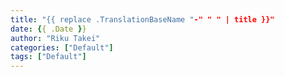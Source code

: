 ```yaml
---
title: "{{ replace .TranslationBaseName "-" " " | title }}"
date: {{ .Date }}
author: "Riku Takei"
categories: ["Default"]
tags: ["Default"]
---
```

